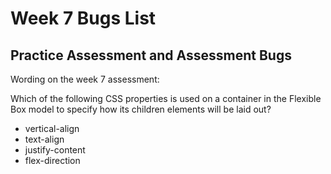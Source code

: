 # Week 7 Bugs List

## Practice Assessment and Assessment Bugs

Wording on the week 7 assessment:

Which of the following CSS properties is used on a container in the Flexible Box model to specify how its children elements will be laid out?

- vertical-align
- text-align
- justify-content
- flex-direction
